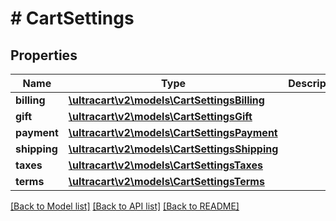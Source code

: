 # # CartSettings

## Properties

Name | Type | Description | Notes
------------ | ------------- | ------------- | -------------
**billing** | [**\ultracart\v2\models\CartSettingsBilling**](CartSettingsBilling.md) |  | [optional]
**gift** | [**\ultracart\v2\models\CartSettingsGift**](CartSettingsGift.md) |  | [optional]
**payment** | [**\ultracart\v2\models\CartSettingsPayment**](CartSettingsPayment.md) |  | [optional]
**shipping** | [**\ultracart\v2\models\CartSettingsShipping**](CartSettingsShipping.md) |  | [optional]
**taxes** | [**\ultracart\v2\models\CartSettingsTaxes**](CartSettingsTaxes.md) |  | [optional]
**terms** | [**\ultracart\v2\models\CartSettingsTerms**](CartSettingsTerms.md) |  | [optional]

[[Back to Model list]](../../README.md#models) [[Back to API list]](../../README.md#endpoints) [[Back to README]](../../README.md)
